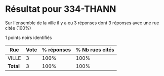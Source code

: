 # Résultat pour 334-THANN

Sur l'ensemble de la ville il y a eu 3 réponses dont 3 réponses avec une rue citée (100%)

1 points noirs identifiés

| Rue | Vote | % réponses | % Nb rues cités|
|-----|------|------------|----------------|
| VILLE | 3 | 100% | 100%|
| **Total** | 3 | 100% | 100%|
